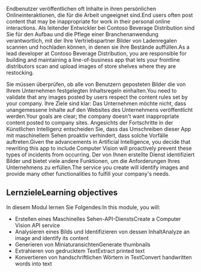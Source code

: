 <span data-ttu-id="9db6c-101">Endbenutzer veröffentlichen oft Inhalte in ihren persönlichen Onlineinteraktionen, die für die Arbeit ungeeignet sind.</span><span class="sxs-lookup"><span data-stu-id="9db6c-101">End users often post content that may be inappropriate for work in their personal online interactions.</span></span> <span data-ttu-id="9db6c-102">Als leitender Entwickler bei Contoso Beverage Distribution sind Sie für den Aufbau und die Pflege einer Branchenanwendung verantwortlich, mit der Ihre Vertriebspartner Bilder von Ladenregalen scannen und hochladen können, in denen sie ihre Bestände auffüllen.</span><span class="sxs-lookup"><span data-stu-id="9db6c-102">As a lead developer at Contoso Beverage Distribution, you are responsible for building and maintaining a line-of-business app that lets your frontline distributors scan and upload images of store shelves where they are restocking.</span></span> 

<span data-ttu-id="9db6c-103">Sie müssen überprüfen, ob alle von Benutzern geposteten Bilder die von Ihrem Unternehmen festgelegten Inhaltsregeln einhalten.</span><span class="sxs-lookup"><span data-stu-id="9db6c-103">You need to validate that any images posted by users respect the content rules set by your company.</span></span> <span data-ttu-id="9db6c-104">Ihre Ziele sind klar: Das Unternehmen möchte nicht, dass unangemessene Inhalte auf den Websites des Unternehmens veröffentlicht werden.</span><span class="sxs-lookup"><span data-stu-id="9db6c-104">Your goals are clear; the company doesn't want inappropriate content posted to company sites.</span></span> <span data-ttu-id="9db6c-105">Angesichts der Fortschritte in der Künstlichen Intelligenz entscheiden Sie, dass das Umschreiben dieser App mit maschinellem Sehen proaktiv verhindert, dass solche Vorfälle auftreten.</span><span class="sxs-lookup"><span data-stu-id="9db6c-105">Given the advancements in Artificial Intelligence, you decide that rewriting this app to include Computer Vision will proactively prevent these types of incidents from occurring.</span></span> <span data-ttu-id="9db6c-106">Der von Ihnen erstellte Dienst identifiziert Bilder und bietet viele andere Funktionen, um die Anforderungen Ihres Unternehmens zu erfüllen.</span><span class="sxs-lookup"><span data-stu-id="9db6c-106">The service you create will identify images and provide many other functionalities to fulfill your company's needs.</span></span>

## <a name="learning-objectives"></a><span data-ttu-id="9db6c-107">Lernziele</span><span class="sxs-lookup"><span data-stu-id="9db6c-107">Learning objectives</span></span>

<span data-ttu-id="9db6c-108">In diesem Modul lernen Sie Folgendes:</span><span class="sxs-lookup"><span data-stu-id="9db6c-108">In this module, you will:</span></span>

- <span data-ttu-id="9db6c-109">Erstellen eines Maschinelles Sehen-API-Diensts</span><span class="sxs-lookup"><span data-stu-id="9db6c-109">Create a Computer Vision API service</span></span>
- <span data-ttu-id="9db6c-110">Analysieren eines Bilds und Identifizieren von dessen Inhalt</span><span class="sxs-lookup"><span data-stu-id="9db6c-110">Analyze an image and identify its content</span></span>
- <span data-ttu-id="9db6c-111">Generieren von Miniaturansichten</span><span class="sxs-lookup"><span data-stu-id="9db6c-111">Generate thumbnails</span></span>
- <span data-ttu-id="9db6c-112">Extrahieren von gedrucktem Text</span><span class="sxs-lookup"><span data-stu-id="9db6c-112">Extract printed text</span></span>
- <span data-ttu-id="9db6c-113">Konvertieren von handschriftlichen Wörtern in Text</span><span class="sxs-lookup"><span data-stu-id="9db6c-113">Convert handwritten words into text</span></span>
